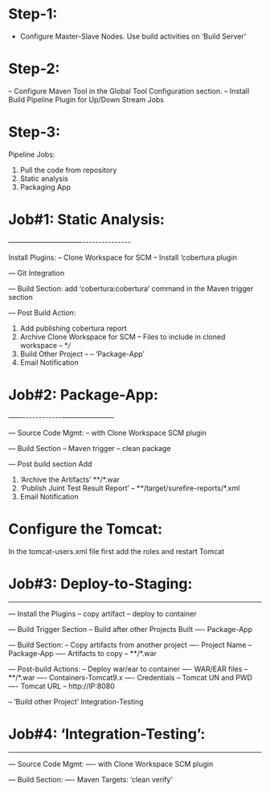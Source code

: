 # Step-1:
  - Configure Master-Slave Nodes. Use build activities on ‘Build Server’

# Step-2:
  – Configure Maven Tool in the Global Tool Configuration section.
  – Install Build Pipeline Plugin for Up/Down Stream Jobs

# Step-3: 

Pipeline Jobs:

1. Pull the code from repository
2. Static analysis
3. Packaging App

# Job#1: Static Analysis:
——————————–---------------

Install Plugins:
  – Clone Workspace for SCM
  – Install ‘cobertura plugin

— Git Integration

— Build Section:
  add ‘cobertura:cobertura’ command in the Maven trigger section

— Post Build Action:
1) Add publishing cobertura report
2) Archive Clone Workspace for SCM
  – Files to include in cloned workspace – **/*
3) Build Other Project –
  – ‘Package-App’
4) Email Notification

# Job#2: Package-App:
——------------———————–

— Source Code Mgmt:
  – with Clone Workspace SCM plugin

— Build Section
  – Maven trigger – clean package

— Post build section Add
1) ‘Archive the Artifacts’ **/*.war
2) ‘Publish Juint Test Result Report’ – **/target/surefire-reports/*.xml
3) Email Notification


# Configure the Tomcat:
In the tomcat-users.xml file first add the roles and restart Tomcat

<role rolename=”manager-script”/>
<role rolename=”admin-gui”/>
<user username=”tomcat” password=”welcome” roles=”manager-script,admin-gui”/>

# Job#3: Deploy-to-Staging:
----------------------------
— Install the Plugins
  – copy artifact
  – deploy to container

— Build Trigger Section
  – Build after other Projects Built
    —- Package-App

— Build Section:
– Copy artifacts from another project
  —- Project Name – Package-App
  —- Artifacts to copy – **/*.war

— Post-build Actions:
  – Deploy war/ear to container
    —- WAR/EAR files – **/*.war
    —- Containers-Tomcat9.x
      —- Credentials – Tomcat UN and PWD
      —- Tomcat URL – http://IP:8080

– ‘Build other Project’ Integration-Testing

# Job#4: ‘Integration-Testing’:
--------------------------------

— Source Code Mgmt:
  —- with Clone Workspace SCM plugin

— Build Section:
  —- Maven Targets: ‘clean verify’
